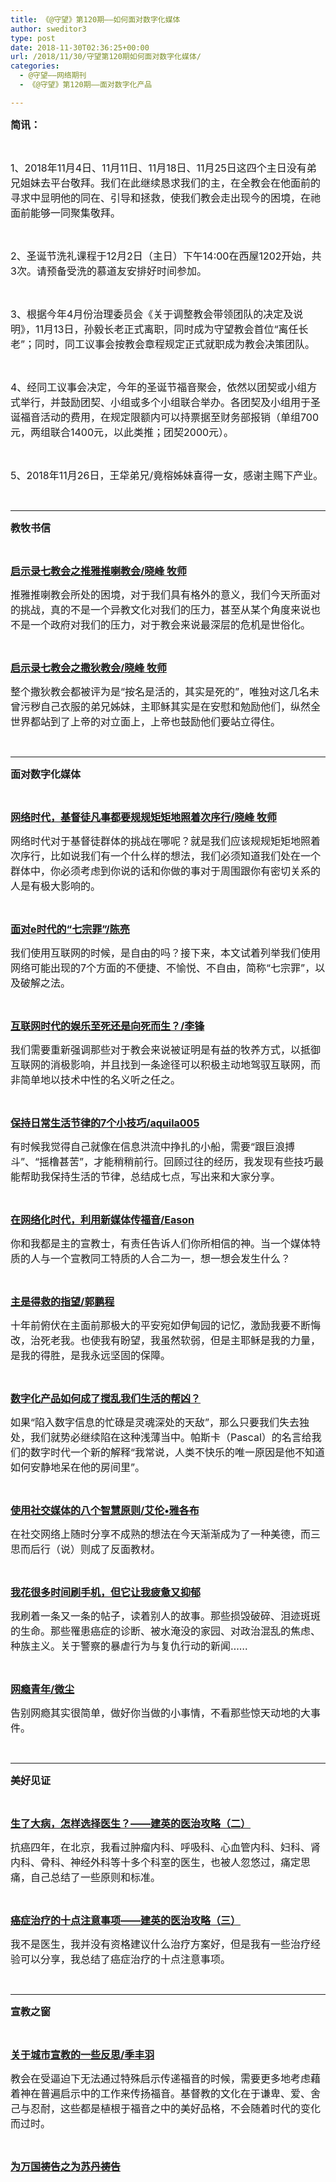 ```yaml
---
title: 《@守望》第120期——如何面对数字化媒体
author: sweditor3
type: post
date: 2018-11-30T02:36:25+00:00
url: /2018/11/30/守望第120期如何面对数字化媒体/
categories:
  - @守望——网络期刊
  - 《@守望》第120期——面对数字化产品

---
```

**<span style="font-size: 12pt;">简讯：</span>**

&nbsp;

<span style="font-size: 12pt;">1、2018年11月4日、11月11日、11月18日、11月25日这四个主日没有弟兄姐妹去平台敬拜。我们在此继续恳求我们的主，在全教会在他面前的寻求中显明他的同在、引导和拯救，使我们教会走出现今的困境，在祂面前能够一同聚集敬拜。</span>

&nbsp;

<span style="font-size: 12pt;">2、圣诞节洗礼课程于12月2日（主日）下午14:00在西屋1202开始，共3次。请预备受洗的慕道友安排好时间参加。</span>

&nbsp;

<span style="font-size: 12pt;">3、根据今年4月份治理委员会《关于调整教会带领团队的决定及说明》，11月13日，孙毅长老正式离职，同时成为守望教会首位“离任长老”；同时，同工议事会按教会章程规定正式就职成为教会决策团队。</span>

&nbsp;

<span style="font-size: 12pt;">4、经同工议事会决定，今年的圣诞节福音聚会，依然以团契或小组方式举行，并鼓励团契、小组或多个小组联合举办。各团契及小组用于圣诞福音活动的费用，在规定限额内可以持票据至财务部报销（单组700元，两组联合1400元，以此类推；团契2000元）。</span>

&nbsp;

<span style="font-size: 12pt;">5、2018年11月26日，王牮弟兄/竟榕姊妹喜得一女，感谢主赐下产业。</span>

&nbsp;

* * *

**<span style="font-size: 12pt;">教牧书信</span>**

&nbsp;

[**<span style="font-size: 12pt;">启示录七教会之推雅推喇教会/晓峰 牧师</span>**][1]

<span style="font-size: 12pt;">推雅推喇教会所处的困境，对于我们具有格外的意义，我们今天所面对的挑战，真的不是一个异教文化对我们的压力，甚至从某个角度来说也不是一个政府对我们的压力，对于教会来说最深层的危机是世俗化。</span>

&nbsp;

[**<span style="font-size: 12pt;">启示录七教会之撒狄教会/晓峰 牧师</span>**][2]

<span style="font-size: 12pt;">整个撒狄教会都被评为是“按名是活的，其实是死的”，唯独对这几名未曾污秽自己衣服的弟兄姊妹，主耶稣其实是在安慰和勉励他们，纵然全世界都站到了上帝的对立面上，上帝也鼓励他们要站立得住。</span>

&nbsp;

* * *

**<span style="font-size: 12pt;">面对数字化媒体</span>**

&nbsp;

[**<span style="font-size: 12pt;">网络时代，基督徒凡事都要规规矩矩地照着次序行/晓峰 牧师</span>**][3]

<span style="font-size: 12pt;">网络时代对于基督徒群体的挑战在哪呢？就是我们应该规规矩矩地照着次序行，比如说我们有一个什么样的想法，我们必须知道我们处在一个群体中，你必须考虑到你说的话和你做的事对于周围跟你有密切关系的人是有极大影响的。</span>

&nbsp;

[**<span style="font-size: 12pt;">面对e时代的“七宗罪”/陈亮</span>**][4]

<span style="font-size: 12pt;">我们使用互联网的时候，是自由的吗？接下来，本文试着列举我们使用网络可能出现的7个方面的不便捷、不愉悦、不自由，简称“七宗罪”，以及破解之法。</span>

&nbsp;

[**<span style="font-size: 12pt;">互联网时代的娱乐至死还是向死而生？/李锋</span>**][5]

<span style="font-size: 12pt;">我们需要重新强调那些对于教会来说被证明是有益的牧养方式，以抵御互联网的消极影响，并且找到一条途径可以积极主动地驾驭互联网，而非简单地以技术中性的名义听之任之。</span>

&nbsp;

[**<span style="font-size: 12pt;">保持日常生活节律的7个小技巧/aquila005</span>**][6]

<span style="font-size: 12pt;">有时候我觉得自己就像在信息洪流中挣扎的小船，需要“跟巨浪搏斗”、“摇橹甚苦”，才能稍稍前行。回顾过往的经历，我发现有些技巧最能帮助我保持生活的节律，总结成七点，写出来和大家分享。</span>

&nbsp;

[**<span style="font-size: 12pt;">在网络化时代，利用新媒体传福音/Eason</span>**][7]

<span style="font-size: 12pt;">你和我都是主的宣教士，有责任告诉人们你所相信的神。当一个媒体特质的人与一个宣教同工特质的人合二为一，想一想会发生什么？</span>

&nbsp;

[**<span style="font-size: 12pt;">主是得救的指望/郭鹏程</span>**][8]

<span style="font-size: 12pt;">十年前俯伏在主面前那极大的平安宛如伊甸园的记忆，激励我要不断悔改，治死老我。也使我有盼望，我虽然软弱，但是主耶稣是我的力量，是我的得胜，是我永远坚固的保障。</span>

&nbsp;

[**<span style="font-size: 12pt;">数字化产品如何成了搅乱我们生活的帮凶？</span>**][9]

<span style="font-size: 12pt;">如果“陷入数字信息的忙碌是灵魂深处的天敌”，那么只要我们失去独处，我们就势必继续陷在这种浅薄当中。帕斯卡（Pascal）的名言给我们的数字时代一个新的解释“我常说，人类不快乐的唯一原因是他不知道如何安静地呆在他的房间里”。</span>

&nbsp;

[**<span style="font-size: 12pt;">使用社交媒体的八个智慧原则/艾伦•雅各布</span>**][10]

<span style="font-size: 12pt;">在社交网络上随时分享不成熟的想法在今天渐渐成为了一种美德，而三思而后行（说）则成了反面教材。</span>

&nbsp;

[**<span style="font-size: 12pt;">我花很多时间刷手机，但它让我疲惫又抑郁</span>**][11]

<span style="font-size: 12pt;">我刷着一条又一条的帖子，读着别人的故事。那些损毁破碎、泪迹斑斑的生命。那些罹患癌症的诊断、被水淹没的家园、对政治混乱的焦虑、种族主义。关于警察的暴虐行为与复仇行动的新闻……</span>

&nbsp;

[**<span style="font-size: 12pt;">网瘾青年/微尘</span>**][12]

<span style="font-size: 12pt;">告别网瘾其实很简单，做好你当做的小事情，不看那些惊天动地的大事件。</span>

&nbsp;

* * *

**<span style="font-size: 12pt;">美好见证</span>**

&nbsp;

[**<span style="font-size: 12pt;">生了大病，怎样选择医生？——建英的医治攻略（二）</span>**][13]

<span style="font-size: 12pt;">抗癌四年，在北京，我看过肿瘤内科、呼吸科、心血管内科、妇科、肾内科、骨科、神经外科等十多个科室的医生，也被人忽悠过，痛定思痛，自己总结了一些原则和标准。</span>

&nbsp;

[**<span style="font-size: 12pt;">癌症治疗的十点注意事项——建英的医治攻略（三）</span>**][14]

<span style="font-size: 12pt;">我不是医生，我并没有资格建议什么治疗方案好，但是我有一些治疗经验可以分享，我总结了癌症治疗的十点注意事项。</span>

&nbsp;

* * *

**<span style="font-size: 12pt;">宣教之窗</span>**

&nbsp;

[**<span style="font-size: 12pt;">关于城市宣教的一些反思/季丰羽</span>**][15]

<span style="font-size: 12pt;">教会在受逼迫下无法通过特殊启示传递福音的时候，需要更多地考虑藉着神在普遍启示中的工作来传扬福音。基督教的文化在于谦卑、爱、舍己与忍耐，这些都是植根于福音之中的美好品格，不会随着时代的变化而过时。</span>

&nbsp;

[**<span style="font-size: 12pt;">为万国祷告之为苏丹祷告</span>**][16]

 [1]: /2018/11/29/启示录七教会之推雅推喇教会/
 [2]: /2018/11/29/启示录七教会之撒狄教会/
 [3]: /2018/11/29/网络时代基督徒凡事都要规规矩矩地照着次序行/
 [4]: /2018/11/30/面对e时代的七宗罪/
 [5]: /2018/11/28/互联网时代的娱乐至死还是向死而生/
 [6]: /2018/11/28/保持日常生活节律的7个小技巧/
 [7]: /2018/11/28/在网络化时代利用新媒体传福音/
 [8]: /2018/11/28/主是得救的指望/
 [9]: /2018/11/28/数字化产品如何成了搅乱我们生活的帮凶/
 [10]: /2018/11/28/使用社交媒体的八个智慧原则/
 [11]: /2018/11/28/我花很多时间刷手机但它让我疲惫又抑郁/
 [12]: /2018/11/28/网瘾青年/
 [13]: /2018/11/28/生了大病怎样选择医生建英的医治攻略/
 [14]: /2018/11/28/癌症治疗的十点注意事项建英的医治攻略三/
 [15]: /2018/11/28/关于城市宣教的一些反思/
 [16]: /2018/11/29/为万国祷告苏丹/
